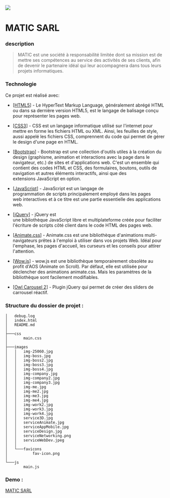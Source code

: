 ![](https://pandao.github.io/editor.md/images/logos/editormd-logo-180x180.png)
# MATIC SARL 

### description
> MATIC est une société à responsabilité limitée dont sa mission est de mettre ses
> compétences au service des activités de ses clients, afin de devenir le partenaire idéal qui
> leur accompagnera dans tous leurs projets informatiques.

### Technologie
Ce projet est réalisé avec:
* [[HTML5](https://developer.mozilla.org/en-US/docs/Web/Guide/HTML/HTML5)] - Le HyperText Markup Language, généralement abrégé HTML ou dans sa dernière version HTML5, est le langage de balisage conçu pour représenter les pages web.

* [[CSS3](https://developer.mozilla.org/en-US/docs/Archive/CSS3)] - CSS est un langage informatique utilisé sur l&#39;internet pour mettre en forme les fichiers HTML ou XML. Ainsi, les feuilles de style, aussi appelé les fichiers CSS,              comprennent du code qui permet de gérer le design d&#39;une page en HTML.

* [[Bootstrap](https://getbootstrap.com/)] - Bootstrap est une collection d&#39;outils utiles à la création du design (graphisme, animation et interactions avec la page dans le navigateur, etc.) de sites et                   d&#39;applications web. C&#39;est un ensemble qui contient des codes HTML et CSS, des formulaires, boutons, outils de navigation et autres éléments interactifs,                   ainsi que des extensions JavaScript en option.

* [[JavaScript](https://developer.mozilla.org/en-US/docs/Web/JavaScript)] - JavaScript est un langage de programmation de scripts principalement employé dans les pages web interactives et à ce titre est une partie essentielle                              des applications web.

* [[jQuery](https://jquery.com/)] - jQuery est une bibliothèque JavaScript libre et multiplateforme créée pour faciliter l&#39;écriture de scripts côté client dans le code HTML des pages web.

* [[Animate.css](https://animate.style/)] - Animate.css est une bibliothèque d&#39;animations multi-navigateurs prêtes à l&#39;emploi à utiliser dans vos projets Web. Idéal pour l&#39;emphase, les pages                     d&#39;accueil, les curseurs et les conseils pour attirer l&#39;attention.

* [[Wow.js](https://wowjs.uk/)] - wow.js est une bibliothèque temporairement obsolète au profit d&#39;AOS (Animate on Scroll). Par défaut, elle est utilisée pour déclencher des animations animate.css.              Mais les paramètres de la bibliothèque sont facilement modifiables.

* [[Owl Carousel 2](https://owlcarousel2.github.io/OwlCarousel2/)] - Plugin jQuery qui permet de créer des sliders de carrousel réactif.


### Structure du dossier de projet :

```
│   debug.log
│   index.html
│   README.md
│
├───css
│       main.css
│
├───images
│   │   img-25060.jpg
│   │   img-boss.jpg
│   │   img-boss2.jpg
│   │   img-boss3.jpg
│   │   img-boss4.jpg
│   │   img-company.jpg
│   │   img-company2.jpg
│   │   img-company3.jpg
│   │   img-me.jpg
│   │   img-me2.jpg
│   │   img-me3.jpg
│   │   img-me4.jpg
│   │   img-work2.jpg
│   │   img-work3.jpg
│   │   img-work4.jpg
│   │   service3D.jpg
│   │   serviceAnimate.jpg
│   │   serviceAppMobile.jpg
│   │   serviceDesign.jpg
│   │   serviceNetworking.png
│   │   serviceWebDev.jpeg
│   │
│   └───favicons
│           fav-icon.png
│
└───js
        main.js

```
### Demo :
[MATIC SARL](https://matic.netlify.app/)


